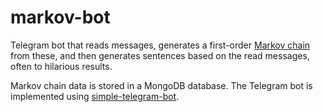 # markov-bot

Telegram bot that reads messages, generates a first-order
[Markov chain](https://en.wikipedia.org/wiki/Markov_chain) from these, and then
generates sentences based on the read messages, often to hilarious results.

Markov chain data is stored in a MongoDB database. The Telegram bot is implemented
using [simple-telegram-bot](https://github.com/unpollito/simple-telegram-bot).
